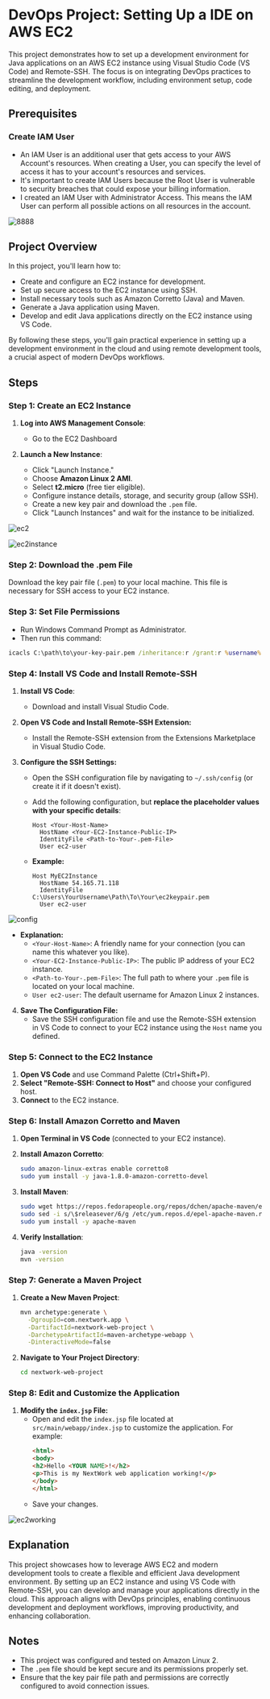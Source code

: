 # DevOps Project: Setting Up a IDE on AWS EC2 

This project demonstrates how to set up a development environment for Java applications on an AWS EC2 instance using Visual Studio Code (VS Code) and Remote-SSH. The focus is on integrating DevOps practices to streamline the development workflow, including environment setup, code editing, and deployment.

## Prerequisites

### Create IAM User
- An IAM User is an additional user that gets access to your AWS Account's resources. When creating a User, you can specify the level of access it has to your account's resources and services.
- It's important to create IAM Users because the Root User is vulnerable to security breaches that could expose your billing information.
- I created an IAM User with Administrator Access. This means the IAM User can perform all possible actions on all resources in the account.



![8888](https://github.com/user-attachments/assets/eff6f9ec-e202-4741-bb36-f990dd9079bd)



## Project Overview

In this project, you'll learn how to:
- Create and configure an EC2 instance for development.
- Set up secure access to the EC2 instance using SSH.
- Install necessary tools such as Amazon Corretto (Java) and Maven.
- Generate a Java application using Maven.
- Develop and edit Java applications directly on the EC2 instance using VS Code.

By following these steps, you'll gain practical experience in setting up a development environment in the cloud and using remote development tools, a crucial aspect of modern DevOps workflows.

## Steps

### Step 1: Create an EC2 Instance

1. **Log into AWS Management Console**:
   - Go to the EC2 Dashboard

2. **Launch a New Instance**:
   - Click "Launch Instance."
   - Choose **Amazon Linux 2 AMI**.
   - Select **t2.micro** (free tier eligible).
   - Configure instance details, storage, and security group (allow SSH).
   - Create a new key pair and download the `.pem` file.
   - Click "Launch Instances" and wait for the instance to be initialized.

![ec2](https://github.com/user-attachments/assets/a56cfc16-754a-45fc-99c1-35dd64cb2f0f)

![ec2instance](https://github.com/user-attachments/assets/ac7af1a2-3fd6-47b5-b4f2-ed9674710477)

### Step 2: Download the .pem File

Download the key pair file (`.pem`) to your local machine. This file is necessary for SSH access to your EC2 instance.

### Step 3: Set File Permissions

- Run Windows Command Prompt as Administrator.
- Then run this command: 
```cmd
icacls C:\path\to\your-key-pair.pem /inheritance:r /grant:r %username%:R
```

### Step 4: Install VS Code and Install Remote-SSH

1. **Install VS Code**:
   - Download and install Visual Studio Code.

2. **Open VS Code and Install Remote-SSH Extension:**
   - Install the Remote-SSH extension from the Extensions Marketplace in Visual Studio Code.

3. **Configure the SSH Settings:**
   - Open the SSH configuration file by navigating to `~/.ssh/config` (or create it if it doesn't exist). 
   - Add the following configuration, but **replace the placeholder values with your specific details**:

     ```plaintext
     Host <Your-Host-Name>
       HostName <Your-EC2-Instance-Public-IP>
       IdentityFile <Path-to-Your-.pem-File>
       User ec2-user
     ```

   - **Example:**
     ```plaintext
     Host MyEC2Instance
       HostName 54.165.71.118
       IdentityFile C:\Users\YourUsername\Path\To\Your\ec2keypair.pem
       User ec2-user
     ```
     
![config](https://github.com/user-attachments/assets/a596da2b-186f-4f55-adef-6a1b486e4c85)

   - **Explanation:**
     - `<Your-Host-Name>`: A friendly name for your connection (you can name this whatever you like).
     - `<Your-EC2-Instance-Public-IP>`: The public IP address of your EC2 instance.
     - `<Path-to-Your-.pem-File>`: The full path to where your `.pem` file is located on your local machine.
     - `User ec2-user`: The default username for Amazon Linux 2 instances.

4. **Save The Configuration File:**
   - Save the SSH configuration file and use the Remote-SSH extension in VS Code to connect to your EC2 instance using the `Host` name you defined.


### Step 5: Connect to the EC2 Instance

1. **Open VS Code** and use Command Palette (Ctrl+Shift+P).
2. **Select "Remote-SSH: Connect to Host"** and choose your configured host.
3. **Connect** to the EC2 instance.

### Step 6: Install Amazon Corretto and Maven

1. **Open Terminal in VS Code** (connected to your EC2 instance).

2. **Install Amazon Corretto**:
   ```bash
   sudo amazon-linux-extras enable corretto8
   sudo yum install -y java-1.8.0-amazon-corretto-devel
   ```

3. **Install Maven**:
   ```bash
   sudo wget https://repos.fedorapeople.org/repos/dchen/apache-maven/epel-apache-maven.repo -O /etc/yum.repos.d/epel-apache-maven.repo
   sudo sed -i s/\$releasever/6/g /etc/yum.repos.d/epel-apache-maven.repo
   sudo yum install -y apache-maven
   ```

4. **Verify Installation**:
   ```bash
   java -version
   mvn -version
   ```

### Step 7: Generate a Maven Project

1. **Create a New Maven Project**:
   ```bash
   mvn archetype:generate \
     -DgroupId=com.nextwork.app \
     -DartifactId=nextwork-web-project \
     -DarchetypeArtifactId=maven-archetype-webapp \
     -DinteractiveMode=false
   ```

2. **Navigate to Your Project Directory**:
   ```bash
   cd nextwork-web-project
   ```

### Step 8: Edit and Customize the Application
1. **Modify the `index.jsp` File:**
   - Open and edit the `index.jsp` file located at `src/main/webapp/index.jsp` to customize the application. For example:
     ```html
     <html>
     <body>
     <h2>Hello <YOUR NAME>!</h2>
     <p>This is my NextWork web application working!</p>
     </body>
     </html>
     ```
   - Save your changes.


![ec2working](https://github.com/user-attachments/assets/18f3babb-a01c-45f7-83c7-9974f7f5e17e)


## Explanation

This project showcases how to leverage AWS EC2 and modern development tools to create a flexible and efficient Java development environment. By setting up an EC2 instance and using VS Code with Remote-SSH, you can develop and manage your applications directly in the cloud. This approach aligns with DevOps principles, enabling continuous development and deployment workflows, improving productivity, and enhancing collaboration.


## Notes

- This project was configured and tested on Amazon Linux 2.
- The `.pem` file should be kept secure and its permissions properly set.
- Ensure that the key pair file path and permissions are correctly configured to avoid connection issues.





